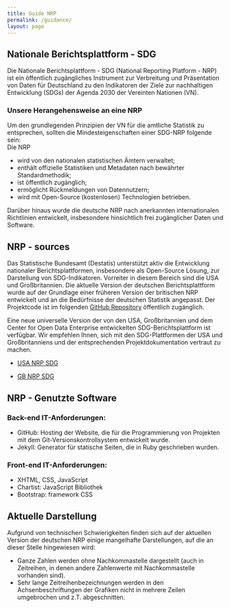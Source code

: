 ```yaml
---
title: Guide NRP
permalink: /guidance/
layout: page
---
```


## Nationale Berichtsplattform - SDG

Die Nationale Berichtsplattform - SDG (National Reporting Platform - NRP) ist ein öffentlich zugängliches Instrument zur Verbreitung und Präsentation von Daten für Deutschland zu den Indikatoren der Ziele zur nachhaltigen Entwicklung (SDGs) der Agenda 2030 der Vereinten Nationen (VN).
### Unsere Herangehensweise an eine NRP

Um den grundlegenden Prinzipien der VN für die amtliche Statistik zu entsprechen, sollten die Mindesteigenschaften einer SDG-NRP folgende sein: <br>
Die NRP
- wird von den nationalen statistischen Ämtern verwaltet;
- enthält offizielle Statistiken und Metadaten nach bewährter Standardmethodik;
- ist öffentlich zugänglich;
- ermöglicht Rückmeldungen von Datennutzern;
- wird mit Open-Source (kostenlosen) Technologien betrieben.

Darüber hinaus wurde die deutsche NRP nach anerkannten internationalen Richtlinien entwickelt, insbesondere hinsichtlich frei zugänglicher Daten und Software.


## NRP - sources

Das Statistische Bundesamt (Destatis) unterstützt aktiv die Entwicklung nationaler Berichtsplattformen, insbesondere als Open-Source Lösung, zur Darstellung von SDG-Indikatoren. Vorreiter in diesem Bereich sind die USA und Großbritannien.
Die aktuelle Version der deutschen Berichtsplattform wurde auf der Grundlage einer früheren Version der britischen NRP entwickelt und an die Bedürfnisse der deutschen Statistik angepasst.
Der Projektcode ist im folgenden [GitHub Repository](https://github.com/G205SDGs/sdg-indicators) öffentlich zugänglich.

Eine neue universelle Version der von den USA, Großbritannien und dem Center for Open Data Enterprise entwickelten SDG-Berichtsplattform ist verfügbar.
Wir empfehlen Ihnen, sich mit den SDG-Plattformen der USA und Großbritanniens und der entsprechenden Projektdokumentation vertraut zu machen.

- [USA NRP SDG](https://gsa.github.io/sdg-indicators-usa)

- [GB NRP SDG](https://sustainabledevelopment-uk.github.io)

## NRP - Genutzte Software

### Back-end IT-Anforderungen:
- GitHub: Hosting der Website, die für die Programmierung von Projekten mit dem Git-Versionskontrollsystem entwickelt wurde.
- Jekyll: Generator für statische Seiten, die in Ruby geschrieben wurden.

### Front-end IT-Anforderungen:
- XHTML, CSS, JavaScript
- Chartist: JavaScript Bibliothek
- Bootstrap: framework CSS

## Aktuelle Darstellung

Aufgrund von technischen Schwierigkeiten finden sich auf der aktuellen Version der deutschen NRP einige mangelhafte Darstellungen, auf die an dieser Stelle hingewiesen wird:
- Ganze Zahlen werden ohne Nachkommastelle dargestellt (auch in Zeitreihen, in denen andere Zahlenwerte mit Nachkommastelle vorhanden sind).
- Sehr lange Zeitreihenbezeichnungen werden in den Achsenbeschriftungen der Grafiken nicht in mehrere Zeilen umgebrochen und z.T. abgeschnitten.
